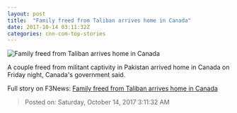 ```yaml
---
layout: post
title:  "Family freed from Taliban arrives home in Canada"
date: 2017-10-14 03:11:32Z
categories: cnn-com-top-stories
---
```


![Family freed from Taliban arrives home in Canada](http://i2.cdn.cnn.com/cnnnext/dam/assets/171012115610-taliban-family-release-1-super-tease.jpg)

A couple freed from militant captivity in Pakistan arrived home in Canada on Friday night, Canada's government said.


Full story on F3News: [Family freed from Taliban arrives home in Canada](http://www.f3nws.com/n/tjNYQ)

> Posted on: Saturday, October 14, 2017 3:11:32 AM

